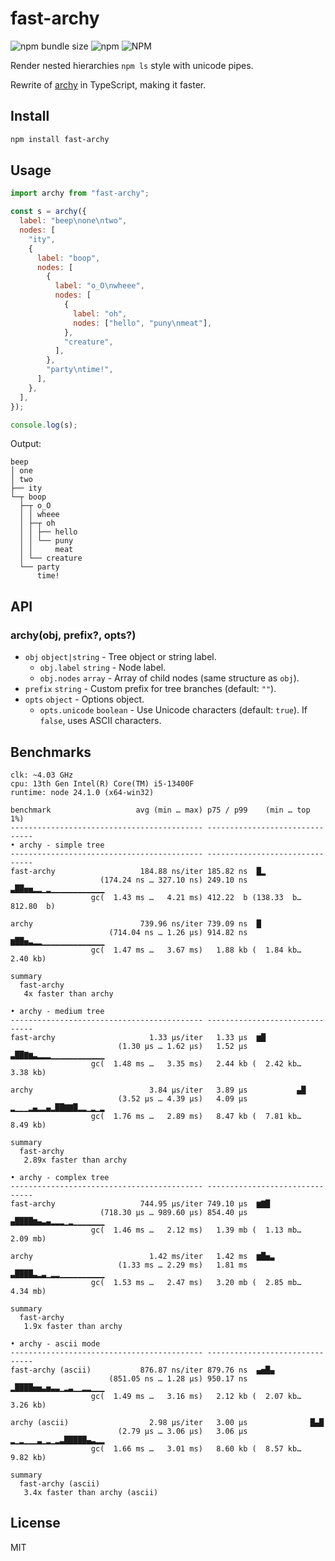 # fast-archy

![npm bundle size](https://img.shields.io/bundlephobia/min/fast-archy) ![npm](https://img.shields.io/npm/v/fast-archy) ![NPM](https://img.shields.io/npm/l/fast-archy)

Render nested hierarchies `npm ls` style with unicode pipes.

Rewrite of [archy](https://www.npmjs.com/package/archy) in TypeScript, making it faster.

## Install

```sh
npm install fast-archy
```

## Usage

```js
import archy from "fast-archy";

const s = archy({
  label: "beep\none\ntwo",
  nodes: [
    "ity",
    {
      label: "boop",
      nodes: [
        {
          label: "o_O\nwheee",
          nodes: [
            {
              label: "oh",
              nodes: ["hello", "puny\nmeat"],
            },
            "creature",
          ],
        },
        "party\ntime!",
      ],
    },
  ],
});

console.log(s);
```

Output:

```
beep
│ one
│ two
├── ity
└─┬ boop
  ├─┬ o_O
  │ │ wheee
  │ ├─┬ oh
  │ │ ├── hello
  │ │ └── puny
  │ │     meat
  │ └── creature
  └── party
      time!
```

## API

### archy(obj, prefix?, opts?)

- `obj` `object|string` - Tree object or string label.
  - `obj.label` `string` - Node label.
  - `obj.nodes` `array` - Array of child nodes (same structure as `obj`).
- `prefix` `string` - Custom prefix for tree branches (default: `""`).
- `opts` `object` - Options object.
  - `opts.unicode` `boolean` - Use Unicode characters (default: `true`). If `false`, uses ASCII characters.

## Benchmarks

```
clk: ~4.03 GHz
cpu: 13th Gen Intel(R) Core(TM) i5-13400F
runtime: node 24.1.0 (x64-win32)

benchmark                   avg (min … max) p75 / p99    (min … top 1%)
------------------------------------------- -------------------------------
• archy - simple tree
------------------------------------------- -------------------------------
fast-archy                   184.88 ns/iter 185.82 ns  █▂
                    (174.24 ns … 327.10 ns) 249.10 ns ▃██▅▅▂▂▁▂▁▁▁▁▁▁▁▁▁▁▁▁
                  gc(  1.43 ms …   4.21 ms) 412.22  b (138.33  b…812.80  b)

archy                        739.96 ns/iter 739.09 ns  █
                      (714.04 ns … 1.26 µs) 914.82 ns ▆██▅▃▂▂▁▁▁▁▁▁▁▁▁▁▁▁▁▁
                  gc(  1.47 ms …   3.67 ms)   1.88 kb (  1.84 kb…  2.40 kb)

summary
  fast-archy
   4x faster than archy

• archy - medium tree
------------------------------------------- -------------------------------
fast-archy                     1.33 µs/iter   1.33 µs  ▆█
                        (1.30 µs … 1.62 µs)   1.52 µs ▃██▇▆▃▂▂▂▁▁▁▁▁▁▁▁▁▁▁▁
                  gc(  1.48 ms …   3.35 ms)   2.44 kb (  2.42 kb…  3.38 kb)

archy                          3.84 µs/iter   3.89 µs           ▄█
                        (3.52 µs … 4.39 µs)   4.09 µs ▂▁▁▁▂▄▂▂▄▂██▇▇█▂▂▁▂▁▂
                  gc(  1.76 ms …   2.89 ms)   8.47 kb (  7.81 kb…  8.49 kb)

summary
  fast-archy
   2.89x faster than archy

• archy - complex tree
------------------------------------------- -------------------------------
fast-archy                   744.95 µs/iter 749.10 µs  ▆▇█
                    (718.30 µs … 989.60 µs) 854.40 µs ▄████▆▄▃▄▂▂▂▁▂▁▁▁▁▁▁▁
                  gc(  1.46 ms …   2.12 ms)   1.39 mb (  1.13 mb…  2.09 mb)

archy                          1.42 ms/iter   1.42 ms  ▆█▅▃
                        (1.33 ms … 2.29 ms)   1.81 ms ▃████▃▂▃▁▂▂▁▁▁▁▁▁▁▁▁▁
                  gc(  1.53 ms …   2.47 ms)   3.20 mb (  2.85 mb…  4.34 mb)

summary
  fast-archy
   1.9x faster than archy

• archy - ascii mode
------------------------------------------- -------------------------------
fast-archy (ascii)           876.87 ns/iter 879.76 ns  ▄▅█▄
                      (851.05 ns … 1.28 µs) 950.17 ns ▂████▅▅▃▅▃▃▁▂▃▁▁▂▂▁▁▁
                  gc(  1.49 ms …   3.16 ms)   2.12 kb (  2.07 kb…  3.26 kb)

archy (ascii)                  2.98 µs/iter   3.00 µs              █▄█
                        (2.79 µs … 3.06 µs)   3.06 µs ▂▁▂▁▁▁▃▁▂▁▂▃█████▄▃▂▂
                  gc(  1.66 ms …   3.01 ms)   8.60 kb (  8.57 kb…  9.82 kb)

summary
  fast-archy (ascii)
   3.4x faster than archy (ascii)
```

## License

MIT
